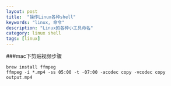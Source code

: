 ```yaml
---
layout: post
title:  "操作Linux各种shell"
keywords: "linux, 命令"
description: "Linux的各种小工具命名"
category: linux shell
tags: [linux]
---
```

###mac下剪贴视频步骤

```
brew install ffmpeg
ffmpeg -i *.mp4 -ss 05:00 -t -07:00 -acodec copy -vcodec copy output.mp4
```